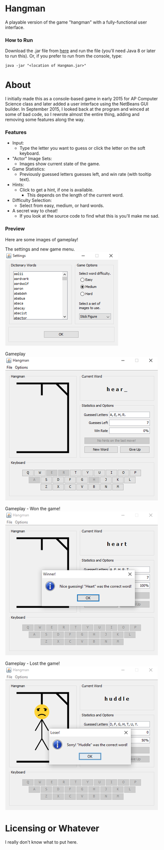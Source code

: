 # Hangman
A playable version of the game "hangman" with a fully-functional user interface.

### How to Run
Download the .jar file from [here](https://github.com/OliverAbdulrahim/Hangman/blob/master/dist/Hangman.jar?raw=true) and run the file (you'll need Java 8 or later to run this). Or, if you prefer to run from the console, type:
```
java -jar "<location of Hangman.jar>"
```

# About
I initially made this as a console-based game in early 2015 for AP Computer Science class and later added a user interface using the NetBeans GUI builder. In September 2015, I looked back at the program and winced at some of bad code, so I rewrote almost the entire thing, adding and removing some features along the way.

### Features
  - Input: 
    - Type the letter you want to guess or click the letter on the soft keyboard.
  - "Actor" Image Sets:
    - Images show current state of the game.
  - Game Statistics:
    - Previously guessed letters guesses left, and win rate (with tooltip text).
  - Hints:
    - Click to get a hint, if one is available.
      - This depends on the length of the current word.
  - Difficulty Selection:
    - Select from easy, medium, or hard words.
  - A secret way to cheat!
    - If you look at the source code to find what this is you'll make me sad. 

### Preview
Here are some images of gameplay!  


The settings and new game menu.  
![The settings and new game menu.](images/settings-menu.png)


Gameplay  
![Gameplay](images/gameplay-won0.png)


Gameplay - Won the game!  
![Gameplay - Won the game!](images/gameplay-won1.png)


Gameplay - Lost the game!  
![Gameplay - Lost the game!](images/gameplay-lost0.png)

# Licensing or Whatever
I really don't know what to put here.